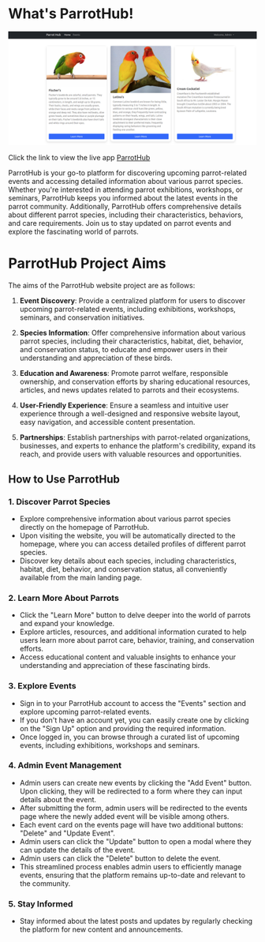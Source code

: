 # What's ParrotHub!

![Logo](readme-media/main.png)

Click the link to view the live app [ParrotHub](https://parrot-hub-ea31d979dcf4.herokuapp.com/)

ParrotHub is your go-to platform for discovering upcoming parrot-related events and accessing detailed information about various parrot species. Whether you're interested in attending parrot exhibitions, workshops, or seminars, ParrotHub keeps you informed about the latest events in the parrot community. Additionally, ParrotHub offers comprehensive details about different parrot species, including their characteristics, behaviors, and care requirements. Join us to stay updated on parrot events and explore the fascinating world of parrots.

# ParrotHub Project Aims

The aims of the ParrotHub website project are as follows:

1. **Event Discovery**: Provide a centralized platform for users to discover upcoming parrot-related events, including exhibitions, workshops, seminars, and conservation initiatives.

2. **Species Information**: Offer comprehensive information about various parrot species, including their characteristics, habitat, diet, behavior, and conservation status, to educate and empower users in their understanding and appreciation of these birds.

3. **Education and Awareness**: Promote parrot welfare, responsible ownership, and conservation efforts by sharing educational resources, articles, and news updates related to parrots and their ecosystems.

4. **User-Friendly Experience**: Ensure a seamless and intuitive user experience through a well-designed and responsive website layout, easy navigation, and accessible content presentation.

5. **Partnerships**: Establish partnerships with parrot-related organizations, businesses, and experts to enhance the platform's credibility, expand its reach, and provide users with valuable resources and opportunities.
   
## How to Use ParrotHub

### 1. Discover Parrot Species
- Explore comprehensive information about various parrot species directly on the homepage of ParrotHub.
- Upon visiting the website, you will be automatically directed to the homepage, where you can access detailed profiles of different parrot species.
- Discover key details about each species, including characteristics, habitat, diet, behavior, and conservation status, all conveniently available from the main landing page.

### 2. Learn More About Parrots
- Click the "Learn More" button to delve deeper into the world of parrots and expand your knowledge.
- Explore articles, resources, and additional information curated to help users learn more about parrot care, behavior, training, and conservation efforts.
- Access educational content and valuable insights to enhance your understanding and appreciation of these fascinating birds.

### 3. Explore Events
- Sign in to your ParrotHub account to access the "Events" section and explore upcoming parrot-related events.
- If you don't have an account yet, you can easily create one by clicking on the "Sign Up" option and providing the required information.
- Once logged in, you can browse through a curated list of upcoming events, including exhibitions, workshops and seminars.

### 4. Admin Event Management
- Admin users can create new events by clicking the "Add Event" button. Upon clicking, they will be redirected to a form where they can input details about the event.
- After submitting the form, admin users will be redirected to the events page where the newly added event will be visible among others.
- Each event card on the events page will have two additional buttons: "Delete" and "Update Event".
- Admin users can click the "Update" button to open a modal where they can update the details of the event.
- Admin users can click the "Delete" button to delete the event.
- This streamlined process enables admin users to efficiently manage events, ensuring that the platform remains up-to-date and relevant to the community.

### 5. Stay Informed
- Stay informed about the latest posts and updates by regularly checking the platform for new content and announcements.



